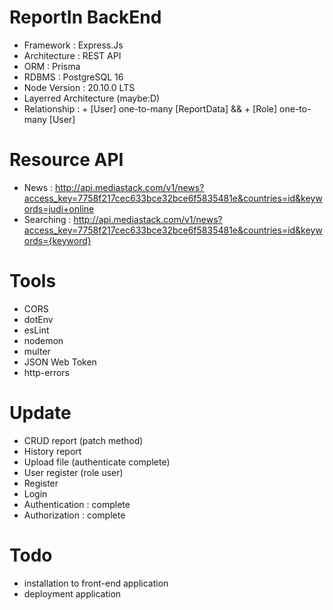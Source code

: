 # ReportIn BackEnd
+ Framework : Express.Js
+ Architecture : REST API
+ ORM : Prisma
+ RDBMS : PostgreSQL 16
+ Node Version : 20.10.0 LTS
+ Layerred Architecture (maybe:D)
+ Relationship : + [User] one-to-many [ReportData] && + [Role] one-to-many [User]

# Resource API 
+ News : http://api.mediastack.com/v1/news?access_key=7758f217cec633bce32bce6f5835481e&countries=id&keywords=judi+online
+ Searching : http://api.mediastack.com/v1/news?access_key=7758f217cec633bce32bce6f5835481e&countries=id&keywords={keyword}

# Tools
+ CORS
+ dotEnv
+ esLint
+ nodemon
+ multer
+ JSON Web Token 
+ http-errors

# Update
+ CRUD report (patch method)
+ History report
+ Upload file (authenticate complete)
+ User register (role user)
+ Register
+ Login
+ Authentication : complete
+ Authorization :  complete

# Todo
+ installation to front-end application
+ deployment application 
